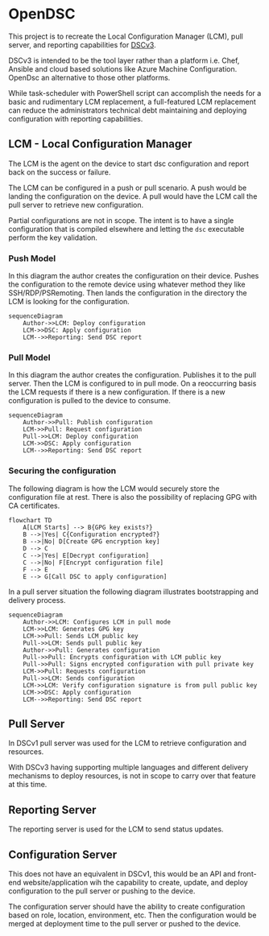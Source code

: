 # OpenDSC

This project is to recreate the Local Configuration Manager (LCM), pull server, and reporting capabilities for [DSCv3](https://github.com/PowerShell/DSC).

DSCv3 is intended to be the tool layer rather than a platform i.e. Chef, Ansible and cloud based solutions like Azure Machine Configuration.
OpenDsc an alternative to those other platforms.

While task-scheduler with PowerShell script can accomplish the needs for a basic and rudimentary LCM replacement, a full-featured LCM replacement can reduce the administrators technical debt maintaining and deploying configuration with reporting capabilities.

## LCM - Local Configuration Manager

The LCM is the agent on the device to start dsc configuration and report back on the success or failure.

The LCM can be configured in a push or pull scenario.
A push would be landing the configuration on the device.
A pull would have the LCM call the pull server to retrieve new configuration.

Partial configurations are not in scope.
The intent is to have a single configuration that is compiled elsewhere and letting the `dsc` executable perform the key validation.

### Push Model

In this diagram the author creates the configuration on their device.
Pushes the configuration to the remote device using whatever method they like SSH/RDP/PSRemoting.
Then lands the configuration in the directory the LCM is looking for the configuration.

```mermaid
sequenceDiagram
    Author->>LCM: Deploy configuration
    LCM->>DSC: Apply configuration
    LCM-->>Reporting: Send DSC report
```

### Pull Model

In this diagram the author creates the configuration.
Publishes it to the pull server.
Then the LCM is configured to in pull mode.
On a reoccurring basis the LCM requests if there is a new configuration.
If there is a new configuration is pulled to the device to consume.

```mermaid
sequenceDiagram
    Author->>Pull: Publish configuration
    LCM->>Pull: Request configuration
    Pull->>LCM: Deploy configuration
    LCM->>DSC: Apply configuration
    LCM-->>Reporting: Send DSC report
```

### Securing the configuration

The following diagram is how the LCM would securely store the configuration file at rest.
There is also the possibility of replacing GPG with CA certificates.

```mermaid
flowchart TD
    A[LCM Starts] --> B{GPG key exists?}
    B -->|Yes| C{Configuration encrypted?}
    B -->|No| D[Create GPG encryption key]
    D --> C
    C -->|Yes| E[Decrypt configuration]
    C -->|No| F[Encrypt configuration file]
    F --> E
    E --> G[Call DSC to apply configuration]
```

In a pull server situation the following diagram illustrates bootstrapping and delivery process.

```mermaid
sequenceDiagram
    Author->>LCM: Configures LCM in pull mode
    LCM->>LCM: Generates GPG key
    LCM->>Pull: Sends LCM public key
    Pull->>LCM: Sends pull public key
    Author->>Pull: Generates configuration
    Pull->>Pull: Encrypts configuration with LCM public key
    Pull->>Pull: Signs encrypted configuration with pull private key
    LCM->>Pull: Requests configuration
    Pull->>LCM: Sends configuration
    LCM->>LCM: Verify configuration signature is from pull public key
    LCM->>DSC: Apply configuration
    LCM-->>Reporting: Send DSC report
```

## Pull Server

In DSCv1 pull server was used for the LCM to retrieve configuration and resources.

With DSCv3 having supporting multiple languages and different delivery mechanisms to deploy resources, is not in scope to carry over that feature at this time.

## Reporting Server

The reporting server is used for the LCM to send status updates.

## Configuration Server

This does not have an equivalent in DSCv1, this would be an API and front-end website/application wih the capability to create, update, and deploy configuration to the pull server or pushing to the device.

The configuration server should have the ability to create configuration based on role, location, environment, etc.
Then the configuration would be merged at deployment time to the pull server or pushed to the device.
